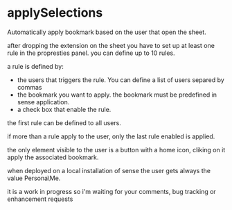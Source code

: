 # applySelections
Automatically apply bookmark based on the user that open the sheet.

after dropping the extension on the sheet you have to set up at least one rule in the propresties panel.
you can define up to 10 rules.

a rule is defined by:
- the users that triggers the rule. You can define a list of users separed by commas
- the bookmark you want to apply. the bookmark must be predefined in sense application.
- a check box that enable the rule.

the first rule can be defined to all users.

if more than a rule apply to the user, only the last rule enabled is applied.

the only element visible to the user is a button with a home icon, cliking on it apply the associated bookmark.

when deployed on a local installation of sense the user gets always the value Persona\Me.

it is a work in progress so i'm waiting for your comments, bug tracking or enhancement requests
